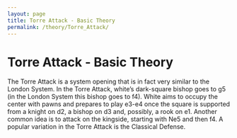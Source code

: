 ```yaml
---
layout: page
title: Torre Attack - Basic Theory
permalink: /theory/Torre_Attack/
---
```


# Torre Attack - Basic Theory

The Torre Attack is a system opening that is in fact very similar to the London System. In the Torre Attack, white’s dark-square bishop goes to g5 (in the London System this bishop goes to f4). White aims to occupy the center with pawns and prepares to play e3-e4 once the square is supported from a knight on d2, a bishop on d3 and, possibly, a rook on e1. Another common idea is to attack on the kingside, starting with Ne5 and then f4.
A popular variation in the Torre Attack is the Classical Defense.
